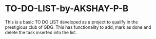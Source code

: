 # TO-DO-LIST-by-AKSHAY-P-B
This is a basic TO DO LIST developed as a project to qualify in the prestigious club of GDG. This has functionality to add, mark as done and delete the task  inserted into the list.
